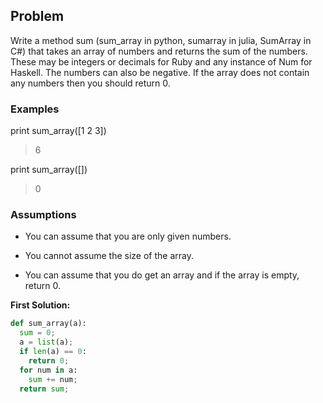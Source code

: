 ## Problem

Write a method sum (sum_array in python, sumarray in julia, SumArray in C#) that takes an array of numbers and returns the sum of the numbers. These may be integers or decimals for Ruby and any instance of Num for Haskell. The numbers can also be negative. If the array does not contain any numbers then you should return 0.

### Examples

print sum_array([1 2 3])

> 6

print sum_array([])

> 0

### Assumptions

* You can assume that you are only given numbers.

* You cannot assume the size of the array.

* You can assume that you do get an array and if the array is empty, return 0.

**First Solution:**
```python
def sum_array(a):
  sum = 0;
  a = list(a);
  if len(a) == 0:
    return 0;
  for num in a:
    sum += num;
  return sum;
```